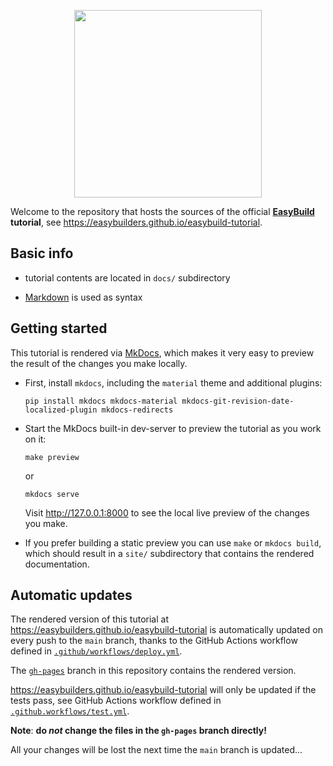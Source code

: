 <p align="center"><img src="./docs/img/easybuild_logo_alpha.png" width="300px"/></p>

Welcome to the repository that hosts the sources of the official **[EasyBuild](https://easybuild.io)
tutorial**, see https://easybuilders.github.io/easybuild-tutorial.

## Basic info

* tutorial contents are located in ``docs/`` subdirectory

* [Markdown](https://daringfireball.net/projects/markdown) is used as syntax

## Getting started

This tutorial is rendered via [MkDocs](https://www.mkdocs.org/),
which makes it very easy to preview the result of the changes you make locally.

* First, install ``mkdocs``, including the `material` theme and additional plugins:

      pip install mkdocs mkdocs-material mkdocs-git-revision-date-localized-plugin mkdocs-redirects

* Start the MkDocs built-in dev-server to preview the tutorial as you work on it:

      make preview

  or

      mkdocs serve

  Visit http://127.0.0.1:8000 to see the local live preview of the changes you make.

* If you prefer building a static preview you can use ``make`` or ``mkdocs build``,
  which should result in a ``site/`` subdirectory that contains the rendered documentation.


## Automatic updates

The rendered version of this tutorial at https://easybuilders.github.io/easybuild-tutorial
is automatically updated on every push to the ``main`` branch,
thanks to the GitHub Actions workflow defined in
[``.github/workflows/deploy.yml``](https://github.com/easybuilders/easybuild-tutorial/blob/main/.github/workflows/deploy.yml).

The [``gh-pages``](https://github.com/easybuilders/easybuild-tutorial/tree/gh-pages) branch in this repository contains the rendered version.

https://easybuilders.github.io/easybuild-tutorial will only be updated if the tests pass,
see GitHub Actions workflow defined in
[``.github.workflows/test.yml``](https://github.com/easybuilders/easybuild-tutorial/blob/main/.github/workflows/test.yml).

**Note**: **do *not* change the files in the ``gh-pages`` branch directly!**

All your changes will be lost the next time the ``main`` branch is updated...
